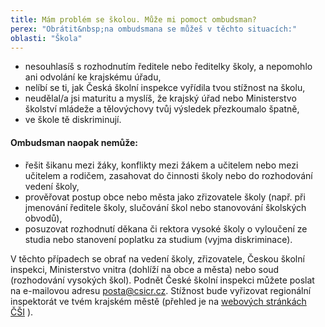 ```yaml
---
title: Mám problém se školou. Může mi pomoct ombudsman?
perex: "Obrátit&nbsp;na ombudsmana se můžeš v těchto situacích:"
oblasti: "Škola"
---
```


<ul><li>nesouhlasíš s rozhodnutím ředitele nebo ředitelky školy, a nepomohlo ani odvolání ke krajskému úřadu,</li><li>nelíbí se ti, jak Česká školní inspekce vyřídila tvou stížnost na školu,</li><li>neudělal/a jsi maturitu a myslíš, že krajský úřad nebo Ministerstvo školství mládeže a tělovýchovy&nbsp;tvůj výsledek přezkoumalo špatně,</li><li>ve škole tě diskriminují.&nbsp;</li></ul><h4>Ombudsman naopak nemůže:</h4><ul><li>řešit šikanu mezi žáky, konflikty mezi žákem a učitelem nebo mezi učitelem a rodičem, zasahovat do činnosti školy nebo do rozhodování vedení školy,</li><li>prověřovat postup obce nebo města jako zřizovatele školy (např. při jmenování ředitele školy, slučování škol nebo stanovování školských obvodů),</li><li>posuzovat rozhodnutí děkana či rektora vysoké školy o vyloučení ze studia nebo stanovení poplatku za studium (vyjma diskriminace).</li></ul><p>V těchto případech se obrať na vedení školy, zřizovatele, Českou školní inspekci, Ministerstvo vnitra (dohlíží na obce a města) nebo soud (rozhodování vysokých škol). Podnět České školní inspekci můžete poslat na e-mailovou adresu <a href="mailto:posta@csicr.cz">posta@csicr.cz</a>. Stížnost bude vyřizovat regionální inspektorát ve tvém krajském městě (přehled je na <a title="Otevření do nového okna" href="http://www.csicr.cz" target="_blank">webových stránkách ČŠI</a>&nbsp;<img alt="" src="typo3/ext/od_linkdesc/icons/external.gif" class="od_linkdesc_icon_external" />).</p></div>
